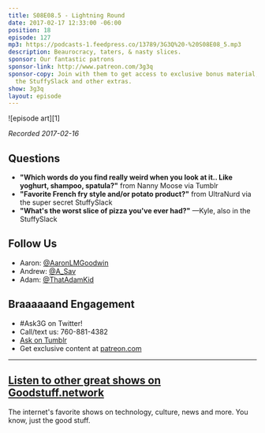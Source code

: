 ```yaml
---
title: S08E08.5 - Lightning Round
date: 2017-02-17 12:33:00 -06:00
position: 18
episode: 127
mp3: https://podcasts-1.feedpress.co/13789/3G3Q%20-%20S08E08_5.mp3
description: Beaurocracy, taters, & nasty slices.
sponsor: Our fantastic patrons
sponsor-link: http://www.patreon.com/3g3q
sponsor-copy: Join with them to get access to exclusive bonus material, access to
  the StuffySlack and other extras.
show: 3g3q
layout: episode
---
```


![episode art][1]

_Recorded 2017-02-16_

## Questions

* **"Which words do you find really weird when you look at it.. Like yoghurt, shampoo, spatula?"** from Nanny Moose via Tumblr
* **"Favorite French fry style and/or potato product?"** from UltraNurd via the super secret StuffySlack
* **"What's the worst slice of pizza you've ever had?"** —Kyle, also in the StuffySlack

## Follow Us

* Aaron: [@AaronLMGoodwin][2]
* Andrew: [@A_Sav][3]
* Adam: [@ThatAdamKid][4]

## Braaaaaand Engagement

* #Ask3G on Twitter!
* Call/text us: 760-881-4382
* [Ask on Tumblr][5]
* Get exclusive content at [patreon.com][6]

***

## [Listen to other great shows on Goodstuff.network][7]

The internet's favorite shows on technology, culture, news and more. You know, just the good stuff.

[2]: http://twitter.com/aaronlmgoodwin
[3]: http://twitter.com/a_sav
[4]: http://twitter.com/thatadamkid
[5]: http://3g3q.co/ask
[6]: http://www.patreon.com/3g3q
[7]: http://www.goodstuff.network
